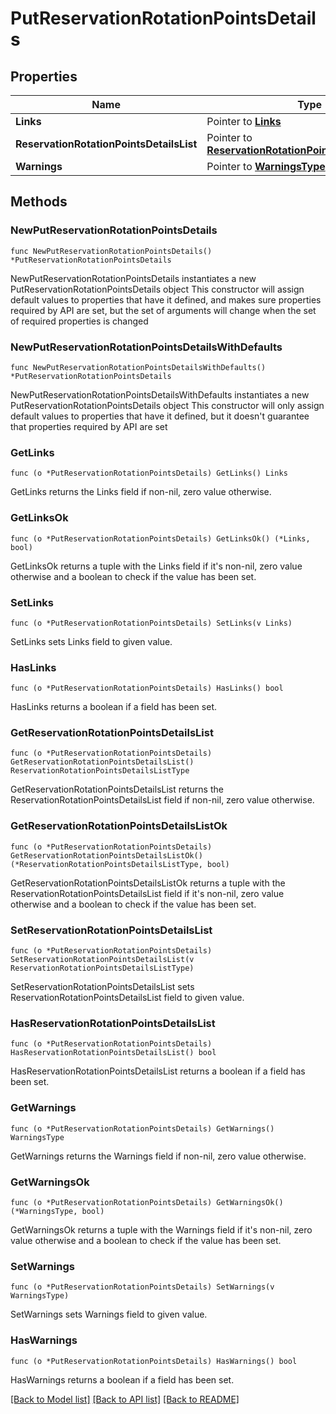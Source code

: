# PutReservationRotationPointsDetails

## Properties

Name | Type | Description | Notes
------------ | ------------- | ------------- | -------------
**Links** | Pointer to [**Links**](Links.md) |  | [optional] 
**ReservationRotationPointsDetailsList** | Pointer to [**ReservationRotationPointsDetailsListType**](ReservationRotationPointsDetailsListType.md) |  | [optional] 
**Warnings** | Pointer to [**WarningsType**](WarningsType.md) |  | [optional] 

## Methods

### NewPutReservationRotationPointsDetails

`func NewPutReservationRotationPointsDetails() *PutReservationRotationPointsDetails`

NewPutReservationRotationPointsDetails instantiates a new PutReservationRotationPointsDetails object
This constructor will assign default values to properties that have it defined,
and makes sure properties required by API are set, but the set of arguments
will change when the set of required properties is changed

### NewPutReservationRotationPointsDetailsWithDefaults

`func NewPutReservationRotationPointsDetailsWithDefaults() *PutReservationRotationPointsDetails`

NewPutReservationRotationPointsDetailsWithDefaults instantiates a new PutReservationRotationPointsDetails object
This constructor will only assign default values to properties that have it defined,
but it doesn't guarantee that properties required by API are set

### GetLinks

`func (o *PutReservationRotationPointsDetails) GetLinks() Links`

GetLinks returns the Links field if non-nil, zero value otherwise.

### GetLinksOk

`func (o *PutReservationRotationPointsDetails) GetLinksOk() (*Links, bool)`

GetLinksOk returns a tuple with the Links field if it's non-nil, zero value otherwise
and a boolean to check if the value has been set.

### SetLinks

`func (o *PutReservationRotationPointsDetails) SetLinks(v Links)`

SetLinks sets Links field to given value.

### HasLinks

`func (o *PutReservationRotationPointsDetails) HasLinks() bool`

HasLinks returns a boolean if a field has been set.

### GetReservationRotationPointsDetailsList

`func (o *PutReservationRotationPointsDetails) GetReservationRotationPointsDetailsList() ReservationRotationPointsDetailsListType`

GetReservationRotationPointsDetailsList returns the ReservationRotationPointsDetailsList field if non-nil, zero value otherwise.

### GetReservationRotationPointsDetailsListOk

`func (o *PutReservationRotationPointsDetails) GetReservationRotationPointsDetailsListOk() (*ReservationRotationPointsDetailsListType, bool)`

GetReservationRotationPointsDetailsListOk returns a tuple with the ReservationRotationPointsDetailsList field if it's non-nil, zero value otherwise
and a boolean to check if the value has been set.

### SetReservationRotationPointsDetailsList

`func (o *PutReservationRotationPointsDetails) SetReservationRotationPointsDetailsList(v ReservationRotationPointsDetailsListType)`

SetReservationRotationPointsDetailsList sets ReservationRotationPointsDetailsList field to given value.

### HasReservationRotationPointsDetailsList

`func (o *PutReservationRotationPointsDetails) HasReservationRotationPointsDetailsList() bool`

HasReservationRotationPointsDetailsList returns a boolean if a field has been set.

### GetWarnings

`func (o *PutReservationRotationPointsDetails) GetWarnings() WarningsType`

GetWarnings returns the Warnings field if non-nil, zero value otherwise.

### GetWarningsOk

`func (o *PutReservationRotationPointsDetails) GetWarningsOk() (*WarningsType, bool)`

GetWarningsOk returns a tuple with the Warnings field if it's non-nil, zero value otherwise
and a boolean to check if the value has been set.

### SetWarnings

`func (o *PutReservationRotationPointsDetails) SetWarnings(v WarningsType)`

SetWarnings sets Warnings field to given value.

### HasWarnings

`func (o *PutReservationRotationPointsDetails) HasWarnings() bool`

HasWarnings returns a boolean if a field has been set.


[[Back to Model list]](../README.md#documentation-for-models) [[Back to API list]](../README.md#documentation-for-api-endpoints) [[Back to README]](../README.md)


